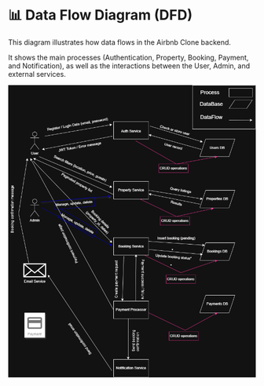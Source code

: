 # 📊 Data Flow Diagram (DFD)

This diagram illustrates how data flows in the Airbnb Clone backend.

It shows the main processes (Authentication, Property, Booking, Payment, and Notification),
as well as the interactions between the User, Admin, and external services.

![Data Flow Diagram](data-flow.png)
